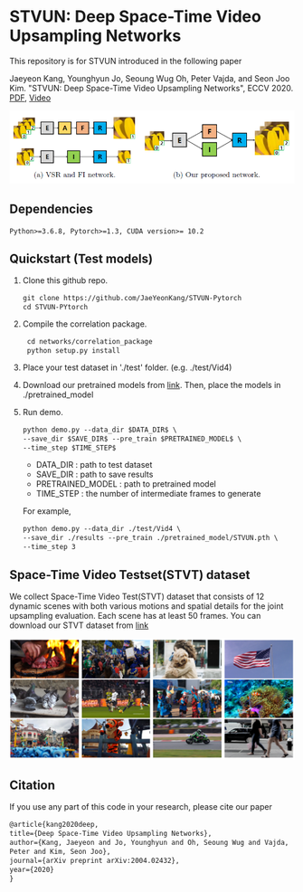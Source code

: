 # STVUN: Deep Space-Time Video Upsampling Networks

This repository is for STVUN introduced in the following paper

Jaeyeon Kang, Younghyun Jo, Seoung Wug Oh, Peter Vajda, and Seon Joo Kim. "STVUN: Deep Space-Time Video Upsampling Networks", ECCV 2020.
[PDF](https://arxiv.org/abs/2004.024322), [Video](https://www.youtube.com/watch?v=ZQoGbN16zKk)



![Alt text](/imgs/teaser.PNG)

## Dependencies

    Python>=3.6.8, Pytorch>=1.3, CUDA version>= 10.2 


## Quickstart (Test models)

1. Clone this github repo. 

       git clone https://github.com/JaeYeonKang/STVUN-Pytorch
       cd STVUN-PYtorch

2. Compile the correlation package.

        cd networks/correlation_package
        python setup.py install
        
 3. Place your test dataset in './test' folder. (e.g. ./test/Vid4)
 
 4. Download our pretrained models from [link](https://drive.google.com). Then, place the models in ./pretrained_model
 
 5. Run demo. 
 
        python demo.py --data_dir $DATA_DIR$ \
        --save_dir $SAVE_DIR$ --pre_train $PRETRAINED_MODEL$ \
        --time_step $TIME_STEP$ 
        
      + DATA_DIR : path to test dataset
      + SAVE_DIR : path to save results
      + PRETRAINED_MODEL : path to pretrained model
      + TIME_STEP : the number of intermediate frames to generate
 
      For example,
 
        python demo.py --data_dir ./test/Vid4 \
        --save_dir ./results --pre_train ./pretrained_model/STVUN.pth \
        --time_step 3 
        
 

 ## Space-Time Video Testset(STVT) dataset
 
We collect Space-Time Video Test(STVT) dataset that consists of 12 dynamic scenes with both various motions
and spatial details for the joint upsampling evaluation. Each scene has at least 50 frames. 
You can download our STVT dataset from [link](https://drive.google.com/drive/folders/1qDg4kOgbwFI8DCteKwz1RxGVqdfYwZUp?usp=sharing)

![Alt text](/imgs/STVT.PNG)


## Citation

If you use any part of this code in your research, please cite our paper

    @article{kang2020deep,
    title={Deep Space-Time Video Upsampling Networks},
    author={Kang, Jaeyeon and Jo, Younghyun and Oh, Seoung Wug and Vajda, Peter and Kim, Seon Joo},
    journal={arXiv preprint arXiv:2004.02432},
    year={2020}
    }

